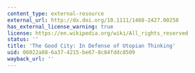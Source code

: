 ```yaml
---
content_type: external-resource
external_url: http://dx.doi.org/10.1111/1468-2427.00258
has_external_license_warning: true
license: https://en.wikipedia.org/wiki/All_rights_reserved
status: ''
title: 'The Good City: In Defense of Utopian Thinking'
uid: 06022a88-6a37-4215-be67-8c84fddc8509
wayback_url: ''
---
```

